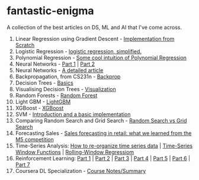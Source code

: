 # fantastic-enigma
A collection of the best articles on DS, ML and AI that I've come across. 

1.  Linear Regression using Gradient Descent - [Implementation from Scratch](https://towardsdatascience.com/linear-regression-using-gradient-descent-97a6c8700931)
2.  Logistic Regression - [logistic regression, simplified.](https://medium.com/data-science-group-iitr/logistic-regression-simplified-9b4efe801389)
3.  Polynomial Regression - [Some cool intuition of Polynomial Regression](https://towardsdatascience.com/polynomial-regression-bbe8b9d97491)
4.   Neural Networks - [Part 1](https://towardsdatascience.com/introducing-deep-learning-and-neural-networks-deep-learning-for-rookies-1-bd68f9cf5883) | [Part 2](https://towardsdatascience.com/multi-layer-neural-networks-with-sigmoid-function-deep-learning-for-rookies-2-bf464f09eb7f)
5.   Neural Networks - [A detailed article](https://towardsdatascience.com/everything-you-need-to-know-about-neural-networks-and-backpropagation-machine-learning-made-easy-e5285bc2be3a)
6. Backpropagation, from CS231n - [Backprop](https://karpathy.medium.com/yes-you-should-understand-backprop-e2f06eab496b)
7. Decision Trees - [Basics](https://towardsdatascience.com/visualizing-decision-trees-with-python-scikit-learn-graphviz-matplotlib-1c50b4aa68dc)
8. Visualising Decision Trees - [Visualization](https://towardsdatascience.com/visualizing-decision-trees-with-python-scikit-learn-graphviz-matplotlib-1c50b4aa68dc)
9. Random Forests - [Random Forest](https://towardsdatascience.com/understanding-random-forest-58381e0602d2)
10. Light GBM - [LightGBM](https://medium.com/@pushkarmandot/https-medium-com-pushkarmandot-what-is-lightgbm-how-to-implement-it-how-to-fine-tune-the-parameters-60347819b7fc)
11. XGBoost - [XGBoost](https://towardsdatascience.com/https-medium-com-vishalmorde-xgboost-algorithm-long-she-may-rein-edd9f99be63d)
12. SVM - [Introduction and a basic implementation](https://link.medium.com/prANejG90hb)
13. Comparing Random Search and Grid Search - [Random Search vs Grid Search](https://link.medium.com/r0jSgTP90hb)
14. Forecasting Sales - [Sales forecasting in retail: what we learned from the M5 competition](https://medium.com/artefact-engineering-and-data-science/sales-forecasting-in-retail-what-we-learned-from-the-m5-competition-445c5911e2f6)
15. Time-Series Analysis: [How to re-organize time series data](https://towardsdatascience.com/time-series-analysis-resampling-shifting-and-rolling-f5664ddef77e) | [Time-Series Window Functions](https://towardsdatascience.com/ultimate-pandas-guide-time-series-window-functions-a5362b782f3e) | [Rolling-Window Regressiom](https://medium.com/making-sense-of-data/time-series-next-value-prediction-using-regression-over-a-rolling-window-228f0acae363)
16. Reinforcement Learning: [Part 1](https://medium.com/ai%C2%B3-theory-practice-business/reinforcement-learning-part-1-a-brief-introduction-a53a849771cf) | [Part 2](https://medium.com/ai%C2%B3-theory-practice-business/reinforcement-learning-part-2-introducing-markov-process-d3586d4003e0) | [Part 3](https://medium.com/ai%C2%B3-theory-practice-business/reinforcement-learning-part-3-the-markov-decision-process-9f5066e073a2) | [Part 4](https://medium.com/ai%C2%B3-theory-practice-business/reinforcement-learning-part-4-optimal-policy-search-with-mdp-7fc96158ea8a) | [Part 5](https://medium.com/ai%C2%B3-theory-practice-business/reinforcement-learning-part-5-monte-carlo-and-temporal-difference-learning-889053aba07d) | [Part 6](https://medium.com/ai%C2%B3-theory-practice-business/reinforcement-learning-part-6-td-%CE%BB-q-learning-99cdfdf4e76a) | [Part 7](https://medium.com/ai%C2%B3-theory-practice-business/reinforcement-learning-part-7-a-brief-introduction-to-deep-q-networks-aa45314a2ae)
17. Coursera DL Specialization - [Course Notes/Summary](https://github.com/mbadry1/DeepLearning.ai-Summary)
